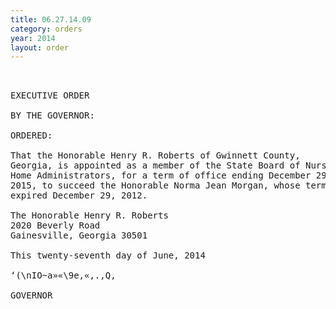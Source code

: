 ```yaml
---
title: 06.27.14.09
category: orders
year: 2014
layout: order
---
```


<pre> 

EXECUTIVE ORDER

BY THE GOVERNOR:

ORDERED:

That the Honorable Henry R. Roberts of Gwinnett County,
Georgia, is appointed as a member of the State Board of Nursing
Home Administrators, for a term of office ending December 29,
2015, to succeed the Honorable Norma Jean Morgan, whose term
expired December 29, 2012.

The Honorable Henry R. Roberts
2020 Beverly Road
Gainesville, Georgia 30501

This twenty-seventh day of June, 2014

‘(\nIO~a»«\9e,«,.,Q,

GOVERNOR

</pre>
